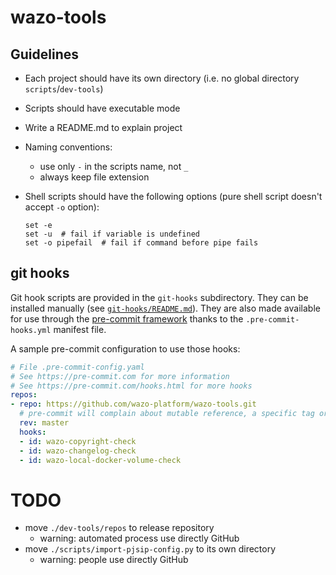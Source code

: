 # wazo-tools

## Guidelines

* Each project should have its own directory (i.e. no global directory `scripts`/`dev-tools`)
* Scripts should have executable mode
* Write a README.md to explain project
* Naming conventions:
  * use only `-` in the scripts name, not `_`
  * always keep file extension
* Shell scripts should have the following options (pure shell script doesn't accept `-o` option):

  ```
  set -e
  set -u  # fail if variable is undefined
  set -o pipefail  # fail if command before pipe fails
  ```

## git hooks
Git hook scripts are provided in the `git-hooks` subdirectory.
They can be installed manually (see [`git-hooks/README.md`](git-hooks/README.md)).
They are also made available for use through the [pre-commit framework](https://pre-commit.com/) thanks to the `.pre-commit-hooks.yml` manifest file.

A sample pre-commit configuration to use those hooks:
```yaml
# File .pre-commit-config.yaml
# See https://pre-commit.com for more information
# See https://pre-commit.com/hooks.html for more hooks
repos:
- repo: https://github.com/wazo-platform/wazo-tools.git
  # pre-commit will complain about mutable reference, a specific tag or commit hash can be used instead
  rev: master 
  hooks:
  - id: wazo-copyright-check
  - id: wazo-changelog-check
  - id: wazo-local-docker-volume-check
```

# TODO

* move `./dev-tools/repos` to release repository
    * warning: automated process use directly GitHub
* move `./scripts/import-pjsip-config.py` to its own directory
    * warning: people use directly GitHub
